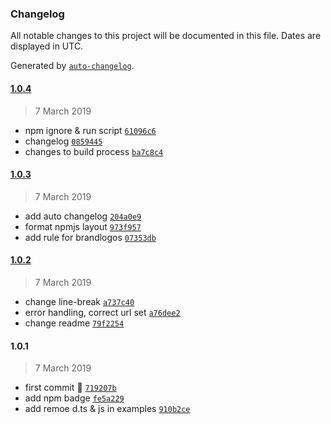 ### Changelog

All notable changes to this project will be documented in this file. Dates are displayed in UTC.

Generated by [`auto-changelog`](https://github.com/CookPete/auto-changelog).

#### [1.0.4](https://github.com/FritzH321/logo-scrape/compare/1.0.3...1.0.4)

> 7 March 2019

- npm ignore & run script [`61096c6`](https://github.com/FritzH321/logo-scrape/commit/61096c6b815a82f6f48bde2063f54afb8afd5a6a)
- changelog [`0859445`](https://github.com/FritzH321/logo-scrape/commit/0859445ed35870f94c67f1131da7ac07c214780c)
- changes to build process [`ba7c8c4`](https://github.com/FritzH321/logo-scrape/commit/ba7c8c450b235eda05f6e2cf73d2dab35e27267e)

#### [1.0.3](https://github.com/FritzH321/logo-scrape/compare/1.0.2...1.0.3)

> 7 March 2019

- add auto changelog [`204a0e9`](https://github.com/FritzH321/logo-scrape/commit/204a0e9a1219ec62ec0d891869445829def7306a)
- format npmjs layout [`973f957`](https://github.com/FritzH321/logo-scrape/commit/973f957c1e8272d84d0842230129c01f8ef6067c)
- add rule for brandlogos [`07353db`](https://github.com/FritzH321/logo-scrape/commit/07353dbb6fb43bf5dd510e2e66ac72634efad31e)

#### [1.0.2](https://github.com/FritzH321/logo-scrape/compare/1.0.1...1.0.2)

> 7 March 2019

- change line-break [`a737c40`](https://github.com/FritzH321/logo-scrape/commit/a737c40f6005959620a03b118b6e065ab6c229e8)
- error handling, correct url set [`a76dee2`](https://github.com/FritzH321/logo-scrape/commit/a76dee2b3b2bd387768ead194c57c05e8e2b0f7e)
- change readme [`79f2254`](https://github.com/FritzH321/logo-scrape/commit/79f2254c8992b16e4f7c8f621a56f53fe1b0cbcb)

#### 1.0.1

> 7 March 2019

- first commit 🚀 [`719207b`](https://github.com/FritzH321/logo-scrape/commit/719207bcfb92e236b167a4bb879b2c2bcf08e278)
- add npm badge [`fe5a229`](https://github.com/FritzH321/logo-scrape/commit/fe5a229e00bdb1d3cd3eadddb170c27132f4998a)
- add remoe d.ts & js in examples [`910b2ce`](https://github.com/FritzH321/logo-scrape/commit/910b2cee63ee13339d9d1c4c84d084b827d0e540)
